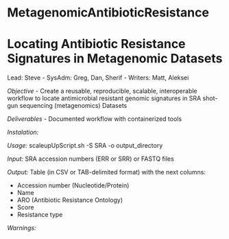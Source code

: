 # MetagenomicAntibioticResistance

# Locating Antibiotic Resistance Signatures in Metagenomic Datasets
Lead: Steve - SysAdm: Greg, Dan, Sherif - Writers: Matt, Aleksei

<i>Objective</i> - Create a reusable, reproducible, scalable, interoperable workflow 
to locate antimicrobial resistant genomic signatures in SRA shot-gun sequencing (metagenomics) Datasets

<i>Deliverables</i> - Documented workflow with containerized tools


<i>Instalation:</i>


<i>Usage:</i>
scaleupUpScript.sh <options> -S SRA -o output_directory

<i>Input:</i>
SRA accession numbers (ERR or SRR)
or
FASTQ files

<i>Output:</i>
Table (in CSV or TAB-delimited format) with the next columns:
- Accession number (Nucleotide/Protein)
- Name
- ARO (Antibiotic Resistance Ontology)
- Score
- Resistance type

<i>Warnings:</i>

